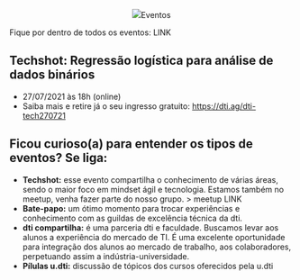 <p align="center">
<img src="https://magazine25.vteximg.com.br/arquivos/ids/207265-1250-1250/Balao-Metalizado-Redondo-Feliz-Aniversario-Azul-18------1-Unidade.jpg?v=637426739577930000"

# Eventos

Fique por dentro de todos os eventos: LINK 

## Techshot: Regressão logística para análise de dados binários
- 27/07/2021 às 18h (online)
- Saiba mais e retire já o seu ingresso gratuito: <https://dti.ag/dti-tech270721>


## Ficou curioso(a) para entender os tipos de eventos? Se liga:

- **Techshot:**  esse evento compartilha o conhecimento de várias áreas, sendo o maior foco em mindset ágil e tecnologia. Estamos também no meetup, venha fazer parte do nosso grupo. > meetup LINK
- **Bate-papo:** um ótimo momento para trocar experiências e conhecimento com as guildas de excelência técnica da dti. 
- **dti compartilha:**  é uma parceria dti e faculdade. Buscamos levar aos alunos a experiência do mercado de TI.  É uma excelente oportunidade para integração dos alunos ao mercado de trabalho, aos colaboradores, perpetuando assim a indústria-universidade. 
- **Pílulas u.dti:** discussão de tópicos dos cursos oferecidos pela u.dti 
